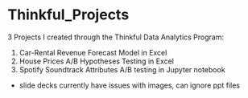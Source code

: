 # Thinkful_Projects
3 Projects I created through the Thinkful Data Analytics Program:
  1. Car-Rental Revenue Forecast Model in Excel
  2. House Prices A/B Hypotheses Testing in Excel 
  3. Spotify Soundtrack Attributes A/B testing in Jupyter notebook

- slide decks currently have issues with images, can ignore ppt files 
